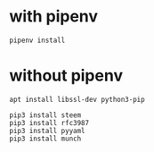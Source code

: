 # with pipenv
`pipenv install`

# without pipenv
```
apt install libssl-dev python3-pip

pip3 install steem
pip3 install rfc3987
pip3 install pyyaml
pip3 install munch
```


